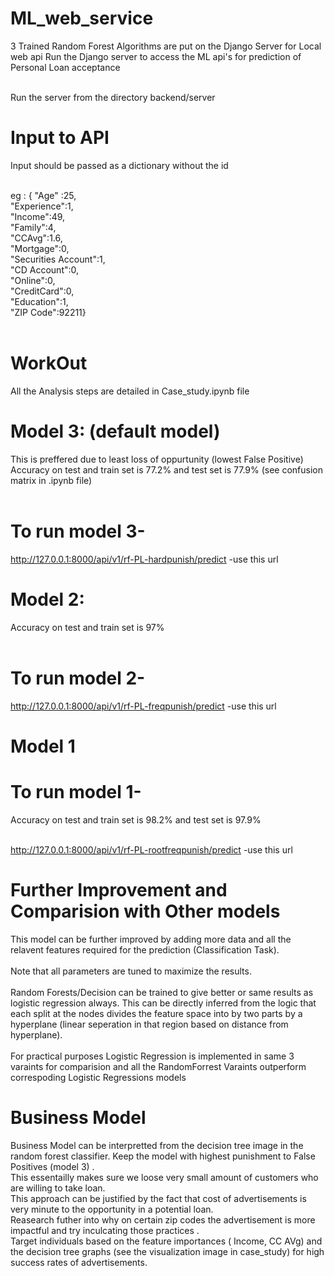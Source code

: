 # ML_web_service

 3 Trained Random Forest Algorithms are put on the Django Server for Local web api
 Run the Django server to access the ML api's for prediction of Personal Loan acceptance <br /> <br />
 
 Run the server from the directory backend/server  <br /> 
 
 # Input to API
 Input should be passed as a dictionary without the id <br /> <br />
 
 eg :
{
			"Age" :25, <br />
			"Experience":1, <br />
			"Income":49, <br />
			"Family":4, <br />
			"CCAvg":1.6, <br />
			"Mortgage":0, <br />
			"Securities Account":1, <br />
			"CD Account":0,  <br />
			"Online":0, <br />
			"CreditCard":0, <br />
			"Education":1, <br />
			"ZIP Code":92211}  <br /> <br />
 # WorkOut
 All the Analysis steps are detailed in Case_study.ipynb file  
 
 # Model 3: (default model)
 This is preffered due to least loss of oppurtunity (lowest False Positive)    <br />
 Accuracy on test and train set is 77.2% and test set is 77.9%  (see confusion matrix in .ipynb file) <br /> <br />
 # To run model 3- <br />
 http://127.0.0.1:8000/api/v1/rf-PL-hardpunish/predict -use this url  <br /> 
 

       
 
 # Model 2:
 Accuracy on test and train set is 97%  <br /> <br />
 

 # To run model 2- <br />
 http://127.0.0.1:8000/api/v1/rf-PL-freqpunish/predict -use this url <br /> 
 

 
 # Model 1
 # To run model 1-   <br />
 Accuracy on test and train set is 98.2% and test set is 97.9%   <br /> <br />
 

 http://127.0.0.1:8000/api/v1/rf-PL-rootfreqpunish/predict -use this url  <br />
 

 # Further Improvement  and Comparision with Other models
 
 This model can be further improved by adding more data and all the relavent features required for the prediction (Classification Task). <br /> <br />
 Note that all parameters are tuned to maximize the results. <br /> <br />
 Random Forests/Decision can be trained to give better or same results as logistic regression always. This can be directly inferred from the logic that each split at the nodes divides the feature space into by two parts by a hyperplane (linear seperation in that region based on distance from hyperplane). <br /> <br />
 For practical purposes Logistic Regression is implemented in same 3 varaints for comparision and all the RandomForrest Varaints outperform correspoding Logistic Regressions models
 
 # Business Model
 Business Model can be interpretted from the decision tree image in the random forest classifier. Keep the model with highest punishment to False Positives (model 3) .<br /> This essentailly makes sure we loose very small amount of customers who are willing to take loan. <br /> This approach can be justified by the fact that cost of advertisements is very minute to the opportunity in a potential loan. <br /> Reasearch futher into why on certain zip codes the advertisement is more impactful and try inculcating those practices  . <br /> Target individuals based on the feature importances ( Income, CC AVg) and the decision tree graphs (see the visualization image in case_study) for high success rates of advertisements.
